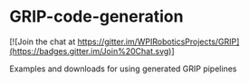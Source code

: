 # GRIP-code-generation
[![Join the chat at https://gitter.im/WPIRoboticsProjects/GRIP](https://badges.gitter.im/Join%20Chat.svg)]

Examples and downloads for using generated GRIP pipelines
